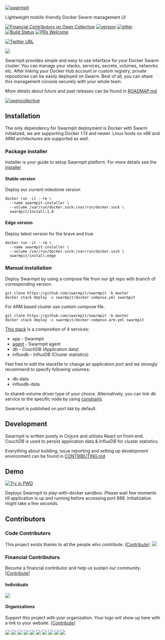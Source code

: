[![swarmpit](https://raw.githubusercontent.com/swarmpit/swarmpit/master/resources/public/img/logo.svg?sanitize=true)](https://swarmpit.io)

Lightweight mobile-friendly Docker Swarm management UI

[![Financial Contributors on Open Collective](https://opencollective.com/swarmpit/all/badge.svg?label=financial+contributors)](https://opencollective.com/swarmpit) [![version](https://img.shields.io/github/release-pre/swarmpit/swarmpit.svg)](https://github.com/swarmpit/swarmpit/releases) 
[![gitter](https://badges.gitter.im/trezor/community.svg)](https://gitter.im/swarmpit_io/swarmpit) 
[![Build Status](https://travis-ci.org/swarmpit/swarmpit.svg?branch=master)](https://travis-ci.org/swarmpit/swarmpit)
[![PRs Welcome](https://img.shields.io/badge/PRs-welcome-brightgreen.svg)](https://github.com/swarmpit/swarmpit/pulls)

[![Twitter URL](https://img.shields.io/twitter/url/https/twitter.com/fold_left.svg?style=social&label=Follow%20%40swarmpit_io)](https://twitter.com/swarmpit_io)

<img src="https://raw.githubusercontent.com/swarmpit/swarmpit/master/resources/public/imac.png">

Swarmpit provides simple and easy to use interface for your Docker Swarm cluster. You can manage your stacks, services, secrets, volumes, networks etc. After linking your Docker Hub account or custom registry, private repositories can be easily deployed on Swarm. Best of all, you can share this management console securely with your whole team.

More details about future and past releases can be found in [ROADMAP.md](ROADMAP.md)

[![opencollective](https://opencollective.com/swarmpit/tiers/backers.svg?avatarHeight=50)](https://opencollective.com/swarmpit)

## Installation

The only dependency for Swarmpit deployment is Docker with Swarm initialized, we are supporting Docker 1.13 and newer. Linux hosts on x86 and ARM architectures are supported as well.

### Package installer
Installer is your guide to setup Swarmpit platform. For more details see the [installer](https://github.com/swarmpit/installer)

#### Stable version
Deploy our current milestone version

```
docker run -it --rm \
  --name swarmpit-installer \
  --volume /var/run/docker.sock:/var/run/docker.sock \
  swarmpit/install:1.8
```

#### Edge version
Deploy latest version for the brave and true

```
docker run -it --rm \
  --name swarmpit-installer \
  --volume /var/run/docker.sock:/var/run/docker.sock \
  swarmpit/install:edge
```
### Manual installation
Deploy Swarmpit by using a compose file from our git repo with branch of corresponding version.

```
git clone https://github.com/swarmpit/swarmpit -b master
docker stack deploy -c swarmpit/docker-compose.yml swarmpit
```

For ARM based cluster use custom compose file.

```
git clone https://github.com/swarmpit/swarmpit -b master
docker stack deploy -c swarmpit/docker-compose.arm.yml swarmpit
```

[This stack](docker-compose.yml) is a composition of 4 services:

* app - Swarmpit
* [agent](https://github.com/swarmpit/agent) - Swarmpit agent
* db - CouchDB (Application data)
* influxdb - InfluxDB (Cluster statistics)

Feel free to edit the stackfile to change an application port and we strongly recommend to specify following volumes:

* db-data 
* influxdb-data 

to shared-volume driver type of your choice. Alternatively, you can link db service to the specific node by using [constraint](https://docs.docker.com/compose/compose-file/#placement).

Swarmpit is published on port `888` by default.

## Development

Swarmpit is written purely in Clojure and utilizes React on front-end. CouchDB is used to persist application data & InfluxDB for cluster statistics.

Everything about building, issue reporting and setting up development environment can be found in [CONTRIBUTING.md](CONTRIBUTING.md)

## Demo

[![Try in PWD](https://cdn.rawgit.com/play-with-docker/stacks/cff22438/assets/images/button.png)](http://play-with-docker.com?stack=https://raw.githubusercontent.com/swarmpit/swarmpit/master/docker-compose.yml) 

Deploys Swarmpit to play-with-docker sandbox. Please wait few moments till application is up and running before accessing
port 888. Initialization might take a few seconds.

## Contributors

### Code Contributors

This project exists thanks to all the people who contribute. [[Contribute](CONTRIBUTING.md)].
<a href="https://github.com/swarmpit/swarmpit/graphs/contributors"><img src="https://opencollective.com/swarmpit/contributors.svg?width=890&button=false" /></a>

### Financial Contributors

Become a financial contributor and help us sustain our community. [[Contribute](https://opencollective.com/swarmpit/contribute)]

#### Individuals

<a href="https://opencollective.com/swarmpit"><img src="https://opencollective.com/swarmpit/individuals.svg?width=890"></a>

#### Organizations

Support this project with your organization. Your logo will show up here with a link to your website. [[Contribute](https://opencollective.com/swarmpit/contribute)]

<a href="https://opencollective.com/swarmpit/organization/0/website"><img src="https://opencollective.com/swarmpit/organization/0/avatar.svg"></a>
<a href="https://opencollective.com/swarmpit/organization/1/website"><img src="https://opencollective.com/swarmpit/organization/1/avatar.svg"></a>
<a href="https://opencollective.com/swarmpit/organization/2/website"><img src="https://opencollective.com/swarmpit/organization/2/avatar.svg"></a>
<a href="https://opencollective.com/swarmpit/organization/3/website"><img src="https://opencollective.com/swarmpit/organization/3/avatar.svg"></a>
<a href="https://opencollective.com/swarmpit/organization/4/website"><img src="https://opencollective.com/swarmpit/organization/4/avatar.svg"></a>
<a href="https://opencollective.com/swarmpit/organization/5/website"><img src="https://opencollective.com/swarmpit/organization/5/avatar.svg"></a>
<a href="https://opencollective.com/swarmpit/organization/6/website"><img src="https://opencollective.com/swarmpit/organization/6/avatar.svg"></a>
<a href="https://opencollective.com/swarmpit/organization/7/website"><img src="https://opencollective.com/swarmpit/organization/7/avatar.svg"></a>
<a href="https://opencollective.com/swarmpit/organization/8/website"><img src="https://opencollective.com/swarmpit/organization/8/avatar.svg"></a>
<a href="https://opencollective.com/swarmpit/organization/9/website"><img src="https://opencollective.com/swarmpit/organization/9/avatar.svg"></a>
